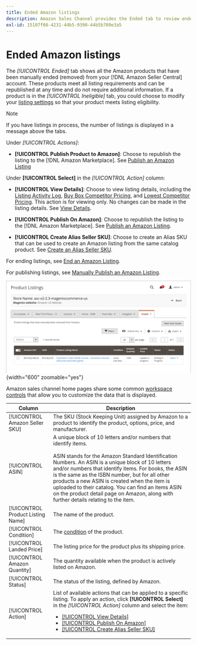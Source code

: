 ```yaml
---
title: Ended Amazon listings
description: Amazon Sales Channel provides the Ended tab to review ended Amazon Marketplace listings, which can be republished when you choose.
exl-id: 15107f08-4231-44b5-9390-44b5b709e3a5
---
```

# Ended Amazon listings

The _[!UICONTROL Ended]_ tab shows all the Amazon products that have been manually ended (removed) from your [!DNL Amazon Seller Central] account. These products meet all listing requirements and can be republished at any time and do not require additional information. If a product is in the _[!UICONTROL Ineligible]_ tab, you could choose to modify your [listing settings](./listing-settings.md) so that your product meets listing eligibility.

>[!NOTE]
>
>If you have listings in process, the number of listings is displayed in a message above the tabs.

Under _[!UICONTROL Actions]_:

- **[!UICONTROL Publish Product to Amazon]**: Choose to republish the listing to the [!DNL Amazon Marketplace]. See [Publish an Amazon Listing](./publish-listings-manually.md)

Under **[!UICONTROL Select]** in the _[!UICONTROL Action]_ column:

- **[!UICONTROL View Details]**: Choose to view listing details, including the [Listing Activity Log](./product-listing-details.md#listing-activity-log), [Buy Box Competitor Pricing](./product-listing-details.md#buy-box-competitor-pricing), and [Lowest Competitor Pricing](./product-listing-details.md#lowest-competitor-pricing). This action is for viewing only. No changes can be made in the listing details. See [View Details](./product-listing-details.md).

- **[!UICONTROL Publish On Amazon]**: Choose to republish the listing to the [!DNL Amazon Marketplace]. See [Publish an Amazon Listing](./publish-listings-manually.md).

- **[!UICONTROL Create Alias Seller SKU]**: Choose to create an Alias SKU that can be used to create an Amazon listing from the same catalog product. See [Create an Alias Seller SKU](./create-alias-seller-sku.md).

For ending listings, see [End an Amazon Listing](./end-listings-manually.md).

For publishing listings, see [Manually Publish an Amazon Listing](./publish-listings-manually.md).

![Ended Amazon listings](assets/amazon-ended-listings.png){width="600" zoomable="yes"}

Amazon sales channel home pages share some common [workspace controls](./workspace-controls.md) that allow you to customize the data that is displayed.

|Column|Description|
|--- |--- |
|[!UICONTROL Amazon Seller SKU]|The SKU (Stock Keeping Unit) assigned by Amazon to a product to identify the product, options, price, and manufacturer.|
|[!UICONTROL ASIN]|A unique block of 10 letters and/or numbers that identify items.<br><br>ASIN stands for the Amazon Standard Identification Numbers. An ASIN is a unique block of 10 letters and/or numbers that identify items. For books, the ASIN is the same as the ISBN number, but for all other products a new ASIN is created when the item is uploaded to their catalog. You can find an items ASIN on the product detail page on Amazon, along with further details relating to the item.|
|[!UICONTROL Product Listing Name]|The name of the product.|
|[!UICONTROL Condition]|The [condition](./product-listing-condition.md) of the product.|
|[!UICONTROL Landed Price]|The listing price for the product plus its shipping price.|
|[!UICONTROL Amazon Quantity]|The quantity available when the product is actively listed on Amazon.|
|[!UICONTROL Status]|The status of the listing, defined by Amazon.|
|[!UICONTROL Action]|List of available actions that can be applied to a specific listing. To apply an action, click **[!UICONTROL Select]** in the _[!UICONTROL Action]_ column and select the item:<ul><li>[[!UICONTROL View Details]](./product-listing-details.md)</li><li>[[!UICONTROL Publish On Amazon]](./publish-listings-manually.md)</li><li>[[!UICONTROL Create Alias Seller SKU]](./create-alias-seller-sku.md#region-specific)</li></ul>|
